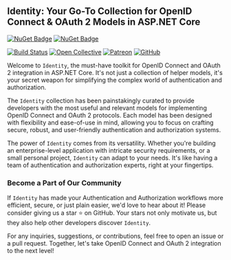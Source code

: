 ## Identity: Your Go-To Collection for OpenID Connect & OAuth 2 Models in ASP.NET Core

[![NuGet Badge](https://buildstats.info/nuget/wangkanai.identity)](https://www.nuget.org/packages/wangkanai.identity)
[![NuGet Badge](https://buildstats.info/nuget/wangkanai.identity?includePreReleases=true)](https://www.nuget.org/packages/wangkanai.identity)

[![Build Status](https://dev.azure.com/wangkanai/GitHub/_apis/build/status/wangkanai?branchName=main)](https://dev.azure.com/wangkanai/GitHub/_build/latest?definitionId=20&branchName=main)
[![Open Collective](https://img.shields.io/badge/open%20collective-support%20me-3385FF.svg)](https://opencollective.com/wangkanai)
[![Patreon](https://img.shields.io/badge/patreon-support%20me-d9643a.svg)](https://www.patreon.com/wangkanai)
[![GitHub](https://img.shields.io/github/license/wangkanai/wangkanai)](https://github.com/wangkanai/wangkanai/blob/main/LICENSE)

Welcome to `Identity`, the must-have toolkit for OpenID Connect and OAuth 2 integration in ASP.NET Core. 
It's not just a collection of helper models, it's your secret weapon for simplifying the complex world of authentication and authorization.

The `Identity` collection has been painstakingly curated to provide developers with the most useful and relevant models for implementing OpenID Connect and OAuth 2 protocols. 
Each model has been designed with flexibility and ease-of-use in mind, allowing you to focus on crafting secure, robust, and user-friendly authentication and authorization systems.

The power of `Identity` comes from its versatility. 
Whether you're building an enterprise-level application with intricate security requirements, or a small personal project, `Identity` can adapt to your needs. 
It's like having a team of authentication and authorization experts, right at your fingertips.

### Become a Part of Our Community

If `Identity` has made your Authentication and Authorization workflows more efficient, secure, or just plain easier, we'd love to hear about it! 
Please consider giving us a star ⭐ on GitHub. Your stars not only motivate us, but they also help other developers discover `Identity`.

For any inquiries, suggestions, or contributions, feel free to open an issue or a pull request. 
Together, let's take OpenID Connect and OAuth 2 integration to the next level!